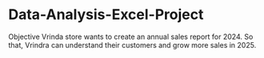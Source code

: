 # Data-Analysis-Excel-Project
Objective
Vrinda store wants to create an annual sales report for 2024. So that, Vrindra can understand their customers and grow more sales in 2025.
